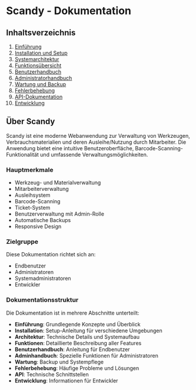 # Scandy - Dokumentation

## Inhaltsverzeichnis

1. [Einführung](01_EINFÜHRUNG.md)
2. [Installation und Setup](02_INSTALLATION.md)
3. [Systemarchitektur](03_ARCHITEKTUR.md)
4. [Funktionsübersicht](04_FUNKTIONEN.md)
5. [Benutzerhandbuch](05_BENUTZERHANDBUCH.md)
6. [Administratorhandbuch](06_ADMINHANDBUCH.md)
7. [Wartung und Backup](07_WARTUNG.md)
8. [Fehlerbehebung](08_FEHLERBEHEBUNG.md)
9. [API-Dokumentation](09_API.md)
10. [Entwicklung](10_ENTWICKLUNG.md)

## Über Scandy

Scandy ist eine moderne Webanwendung zur Verwaltung von Werkzeugen, Verbrauchsmaterialien und deren Ausleihe/Nutzung durch Mitarbeiter. Die Anwendung bietet eine intuitive Benutzeroberfläche, Barcode-Scanning-Funktionalität und umfassende Verwaltungsmöglichkeiten.

### Hauptmerkmale

- Werkzeug- und Materialverwaltung
- Mitarbeiterverwaltung
- Ausleihsystem
- Barcode-Scanning
- Ticket-System
- Benutzerverwaltung mit Admin-Rolle
- Automatische Backups
- Responsive Design

### Zielgruppe

Diese Dokumentation richtet sich an:
- Endbenutzer
- Administratoren
- Systemadministratoren
- Entwickler

### Dokumentationsstruktur

Die Dokumentation ist in mehrere Abschnitte unterteilt:
- **Einführung**: Grundlegende Konzepte und Überblick
- **Installation**: Setup-Anleitung für verschiedene Umgebungen
- **Architektur**: Technische Details und Systemaufbau
- **Funktionen**: Detaillierte Beschreibung aller Features
- **Benutzerhandbuch**: Anleitung für Endbenutzer
- **Adminhandbuch**: Spezielle Funktionen für Administratoren
- **Wartung**: Backup und Systempflege
- **Fehlerbehebung**: Häufige Probleme und Lösungen
- **API**: Technische Schnittstellen
- **Entwicklung**: Informationen für Entwickler 